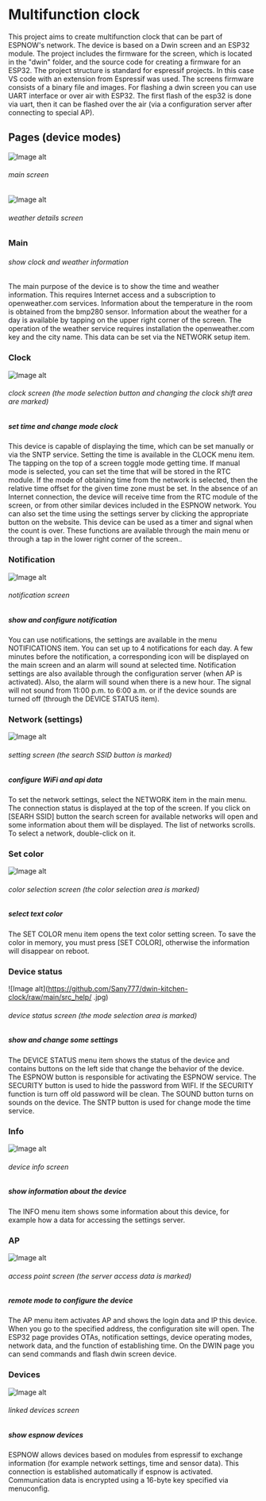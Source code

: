 # Multifunction clock
This project aims to create multifunction clock that can be part of ESPNOW's network. The device is based on a Dwin screen  and an ESP32 module. The project includes the firmware for the screen, which is located in the "dwin" folder, and the source code for creating a firmware for an ESP32. The project structure is standard for espressif projects. In this case VS code with an extension from Espressif was used. The screens firmware consists of a binary file and images. For flashing a dwin screen you can use UART interface or over air with ESP32. The first flash of the esp32 is done via uart, then it can be flashed over the air (via a configuration server after connecting to special AP).

## Pages (device modes)
![Image alt](https://github.com/Sany777/dwin-kitchen-clock/raw/main/src_help/main_screen.jpg)
###### main screen

![Image alt](https://github.com/Sany777/dwin-kitchen-clock/raw/main/src_help/weather_details_screen.jpg)
###### weather details screen

### Main
###### show clock and weather information
The main purpose of the device is to show the time and weather information. This requires Internet access and a subscription to openweather.com services. Information about the temperature in the room is obtained from the bmp280 sensor. Information about the weather for a day is available by tapping on the upper right corner of the screen. The operation of the weather service requires installation the openweather.com key and the city name. This data can be set via the NETWORK setup item.

### Clock
![Image alt](https://github.com/Sany777/dwin-kitchen-clock/raw/main/src_help/clock_screen.jpg)
######   clock screen (the mode selection button and changing the clock shift area are marked)

##### set time and change mode clock
This device is capable of displaying the time, which can be set manually or via the SNTP service. Setting the time is available in the CLOCK menu item. The tapping on the top of a screen toggle mode getting time. If manual mode is selected, you can set the time that will be stored in the RTC module. If the mode of obtaining time from the network is selected, then the relative time offset for the given time zone must be set. In the absence of an Internet connection, the device will receive time from the RTC module of the screen, or from other similar devices included in the ESPNOW network. You can also set the time using the settings server by clicking the appropriate button on the website. This device can be used as a timer and signal when the count is over. These functions are available through the main menu or through a tap in the lower right corner of the screen..

### Notification
![Image alt](https://github.com/Sany777/dwin-kitchen-clock/raw/main/src_help/notification_screen.jpg)
######  notification screen 

##### show and configure notification 
You can use notifications, the settings are available in the menu NOTIFICATIONS item. You can set up to 4 notifications for each day. A few minutes before the notification, a corresponding icon will be displayed on the main screen and an alarm will sound at selected time. Notification settings are also available through the configuration server (when AP is activated). Also, the alarm will sound when there is a new hour. The signal will not sound from 11:00 p.m. to 6:00 a.m. or if the device sounds are turned off (through the DEVICE STATUS item). 

### Network (settings)
![Image alt](https://github.com/Sany777/dwin-kitchen-clock/raw/main/src_help/setting_screen.jpg)
###### setting screen (the search SSID button is marked)

##### configure WiFi and api data
To set the network settings, select the NETWORK item in the main menu. The connection status is displayed at the top of the screen. If you click on [SEARH SSID] button the search screen for available networks will open and some information about them will be displayed. The list of networks scrolls. To select a network, double-click on it.

### Set color
![Image alt](https://github.com/Sany777/dwin-kitchen-clock/raw/main/src_help/color_screen.jpg)
######  color selection screen (the color selection area is marked)

##### select text color 
The SET COLOR menu item opens the text color setting screen. To save the color in memory, you must press [SET COLOR], otherwise the information will disappear on reboot.

### Device status
![Image alt](https://github.com/Sany777/dwin-kitchen-clock/raw/main/src_help/ .jpg)
######  device status screen (the mode selection area is marked)

##### show and change some settings
The DEVICE STATUS menu item shows the status of the device and contains buttons on the left side that change the behavior of the device. The ESPNOW button is responsible for activating the ESPNOW service. The SECURITY button is used to hide the password from WIFI. If the SECURITY function is turn off old password will be clean. The SOUND button turns on sounds on the device. The SNTP button is used for change mode the time service. 

### Info
![Image alt](https://github.com/Sany777/dwin-kitchen-clock/raw/main/src_help/device_info_screenstate_screen.jpg)
######  device info screen

##### show information about the device
The INFO menu item shows some information about this device, for example how a data for accessing the settings server.

### AP
![Image alt](https://github.com/Sany777/dwin-kitchen-clock/raw/main/src_help/AP.jpg)
######  access point screen (the server access data is marked)

##### remote mode to configure the device
The AP menu item activates AP and shows the login data and IP this device. When you go to the specified address, the configuration site will open. The ESP32 page provides OTAs, notification settings, device operating modes, network data, and the function of establishing time. On the DWIN page you can send commands and flash dwin screen device.

### Devices
![Image alt](https://github.com/Sany777/dwin-kitchen-clock/raw/main/src_help/espnow_device_screen.jpg)
###### linked devices screen

##### show espnow devices
ESPNOW allows devices based on modules from espressif to exchange information (for example network settings, time and sensor data). This connection is established automatically if espnow is activated. Communication data is encrypted using a 16-byte key specified via menuconfig.